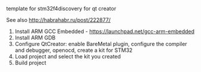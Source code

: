 template for stm32f4discovery for qt creator

See also http://habrahabr.ru/post/222877/

1. Install ARM GCC Embedded - https://launchpad.net/gcc-arm-embedded
2. Install ARM GDB
3. Configure QtCreator: enable BareMetal plugin, configure the compiler and debugger, openocd, create a kit for STM32
4. Load project and select the kit you created
5. Build project
